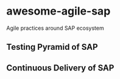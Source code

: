 # awesome-agile-sap
Agile practices around SAP ecosystem

## Testing Pyramid of SAP 



## Continuous Delivery of SAP